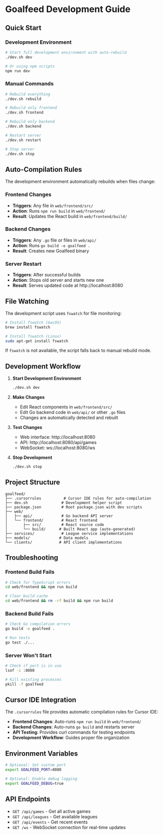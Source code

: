# Goalfeed Development Guide

## Quick Start

### Development Environment
```bash
# Start full development environment with auto-rebuild
./dev.sh dev

# Or using npm scripts
npm run dev
```

### Manual Commands
```bash
# Rebuild everything
./dev.sh rebuild

# Rebuild only frontend
./dev.sh frontend

# Rebuild only backend  
./dev.sh backend

# Restart server
./dev.sh restart

# Stop server
./dev.sh stop
```

## Auto-Compilation Rules

The development environment automatically rebuilds when files change:

### Frontend Changes
- **Triggers**: Any file in `web/frontend/src/`
- **Action**: Runs `npm run build` in `web/frontend/`
- **Result**: Updates the React build in `web/frontend/build/`

### Backend Changes  
- **Triggers**: Any `.go` file or files in `web/api/`
- **Action**: Runs `go build -o goalfeed .`
- **Result**: Creates new Goalfeed binary

### Server Restart
- **Triggers**: After successful builds
- **Action**: Stops old server and starts new one
- **Result**: Serves updated code at http://localhost:8080

## File Watching

The development script uses `fswatch` for file monitoring:

```bash
# Install fswatch (macOS)
brew install fswatch

# Install fswatch (Linux)
sudo apt-get install fswatch
```

If `fswatch` is not available, the script falls back to manual rebuild mode.

## Development Workflow

1. **Start Development Environment**
   ```bash
   ./dev.sh dev
   ```

2. **Make Changes**
   - Edit React components in `web/frontend/src/`
   - Edit Go backend code in `web/api/` or other `.go` files
   - Changes are automatically detected and rebuilt

3. **Test Changes**
   - Web interface: http://localhost:8080
   - API: http://localhost:8080/api/games
   - WebSocket: ws://localhost:8080/ws

4. **Stop Development**
   ```bash
   ./dev.sh stop
   ```

## Project Structure

```
goalfeed/
├── .cursorrules          # Cursor IDE rules for auto-compilation
├── dev.sh               # Development helper script
├── package.json         # Root package.json with dev scripts
├── web/
│   ├── api/             # Go backend API server
│   └── frontend/        # React frontend
│       ├── src/         # React source code
│       └── build/      # Built React app (auto-generated)
├── services/            # League service implementations
├── models/             # Data models
└── clients/            # API client implementations
```

## Troubleshooting

### Frontend Build Fails
```bash
# Check for TypeScript errors
cd web/frontend && npm run build

# Clear build cache
cd web/frontend && rm -rf build && npm run build
```

### Backend Build Fails
```bash
# Check Go compilation errors
go build -o goalfeed .

# Run tests
go test ./...
```

### Server Won't Start
```bash
# Check if port is in use
lsof -i :8080

# Kill existing processes
pkill -f goalfeed
```

## Cursor IDE Integration

The `.cursorrules` file provides automatic compilation rules for Cursor IDE:

- **Frontend Changes**: Auto-runs `npm run build` in `web/frontend/`
- **Backend Changes**: Auto-runs `go build` and restarts server
- **API Testing**: Provides curl commands for testing endpoints
- **Development Workflow**: Guides proper file organization

## Environment Variables

```bash
# Optional: Set custom port
export GOALFEED_PORT=8080

# Optional: Enable debug logging
export GOALFEED_DEBUG=true
```

## API Endpoints

- `GET /api/games` - Get all active games
- `GET /api/leagues` - Get available leagues  
- `GET /api/events` - Get recent events
- `GET /ws` - WebSocket connection for real-time updates

